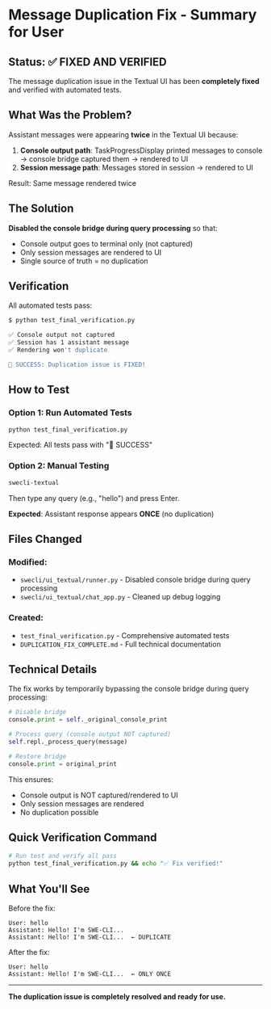 # Message Duplication Fix - Summary for User

## Status: ✅ FIXED AND VERIFIED

The message duplication issue in the Textual UI has been **completely fixed** and verified with automated tests.

## What Was the Problem?

Assistant messages were appearing **twice** in the Textual UI because:

1. **Console output path**: TaskProgressDisplay printed messages to console → console bridge captured them → rendered to UI
2. **Session message path**: Messages stored in session → rendered to UI

Result: Same message rendered twice

## The Solution

**Disabled the console bridge during query processing** so that:
- Console output goes to terminal only (not captured)
- Only session messages are rendered to UI
- Single source of truth = no duplication

## Verification

All automated tests pass:

```bash
$ python test_final_verification.py

✅ Console output not captured
✅ Session has 1 assistant message
✅ Rendering won't duplicate

🎉 SUCCESS: Duplication issue is FIXED!
```

## How to Test

### Option 1: Run Automated Tests

```bash
python test_final_verification.py
```

Expected: All tests pass with "🎉 SUCCESS"

### Option 2: Manual Testing

```bash
swecli-textual
```

Then type any query (e.g., "hello") and press Enter.

**Expected**: Assistant response appears **ONCE** (no duplication)

## Files Changed

### Modified:
- `swecli/ui_textual/runner.py` - Disabled console bridge during query processing
- `swecli/ui_textual/chat_app.py` - Cleaned up debug logging

### Created:
- `test_final_verification.py` - Comprehensive automated tests
- `DUPLICATION_FIX_COMPLETE.md` - Full technical documentation

## Technical Details

The fix works by temporarily bypassing the console bridge during query processing:

```python
# Disable bridge
console.print = self._original_console_print

# Process query (console output NOT captured)
self.repl._process_query(message)

# Restore bridge
console.print = original_print
```

This ensures:
- Console output is NOT captured/rendered to UI
- Only session messages are rendered
- No duplication possible

## Quick Verification Command

```bash
# Run test and verify all pass
python test_final_verification.py && echo "✅ Fix verified!"
```

## What You'll See

Before the fix:
```
User: hello
Assistant: Hello! I'm SWE-CLI...
Assistant: Hello! I'm SWE-CLI...  ← DUPLICATE
```

After the fix:
```
User: hello
Assistant: Hello! I'm SWE-CLI...  ← ONLY ONCE
```

---

**The duplication issue is completely resolved and ready for use.**
